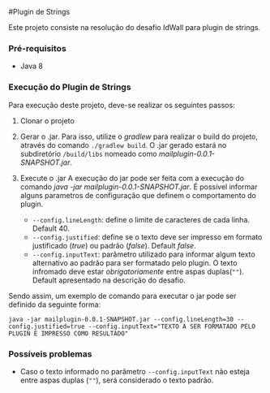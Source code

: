 #Plugin de Strings

Este projeto consiste na resolução do desafio IdWall para plugin de strings.

### Pré-requisitos

 - Java 8
 
### Execução do Plugin de Strings
Para execução deste projeto, deve-se realizar os seguintes passos:

1. Clonar o projeto
2. Gerar o .jar.
Para isso, utilize o *gradlew* para realizar o build do projeto, através do comando `./gradlew build`. O .jar gerado estará no subdiretório `/build/libs` nomeado como *mailplugin-0.0.1-SNAPSHOT.jar*.

3. Execute o .jar
A execução do jar pode ser feita com a execução do comando *java -jar mailplugin-0.0.1-SNAPSHOT.jar*. É possível informar alguns parametros de configuração que definem o comportamento do plugin.

	- `--config.lineLength`: define o limite de caracteres de cada linha. Default 40.
	- `--config.justified`: define se o texto deve ser impresso em formato justificado (*true*) ou padrão (*false*). Default *false*.
	- `--config.inputText`: parâmetro utilizado para informar algum texto alternativo ao padrão para ser formatado pelo plugin. O texto infromado deve estar *obrigatoriamente* entre aspas duplas(`""`). Default apresentado na descrição do desafio.
	
Sendo assim, um exemplo de comando para executar o jar pode ser definido da seguinte forma:

`java -jar mailplugin-0.0.1-SNAPSHOT.jar --config.lineLength=30 --config.justified=true --config.inputText="TEXTO A SER FORMATADO PELO PLUGIN E IMPRESSO COMO RESULTADO"`

### Possíveis problemas

- Caso o texto informado no parâmetro `--config.inputText` não esteja entre aspas duplas (`""`), será considerado o texto padrão.